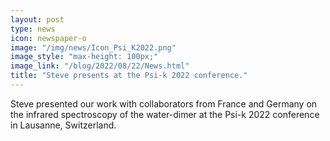 ```yaml
---
layout: post
type: news
icon: newspaper-o
image: "/img/news/Icon_Psi_K2022.png" 
image_style: "max-height: 100px;"
image_link: "/blog/2022/08/22/News.html"
title: "Steve presents at the Psi-k 2022 conference."
---
```


Steve presented our work with collaborators from France and Germany on the infrared spectroscopy of the water-dimer at the Psi-k 2022 conference in Lausanne, Switzerland.

